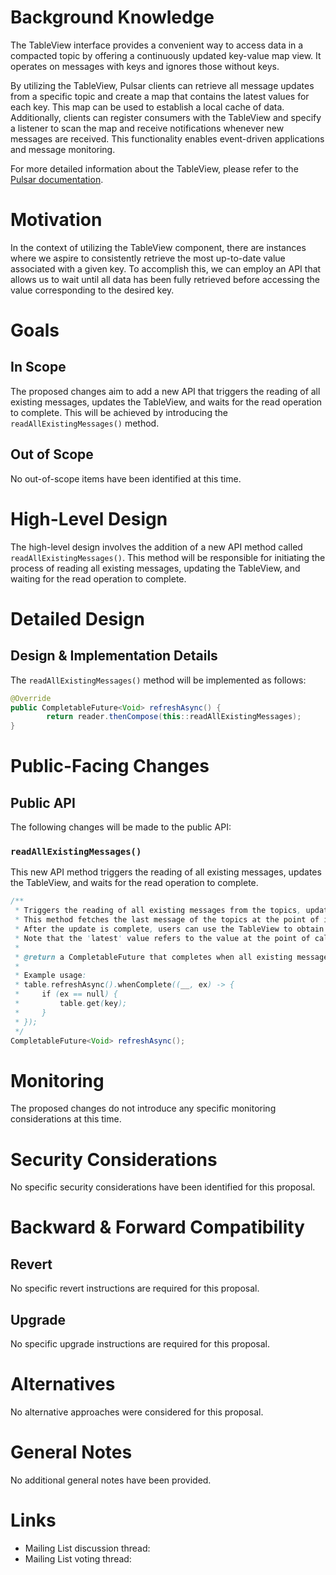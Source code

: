 # Background Knowledge

The TableView interface provides a convenient way to access data in a compacted topic by offering a continuously updated key-value map view. It operates on messages with keys and ignores those without keys.

By utilizing the TableView, Pulsar clients can retrieve all message updates from a specific topic and create a map that contains the latest values for each key. This map can be used to establish a local cache of data. Additionally, clients can register consumers with the TableView and specify a listener to scan the map and receive notifications whenever new messages are received. This functionality enables event-driven applications and message monitoring.

For more detailed information about the TableView, please refer to the [Pulsar documentation](https://pulsar.apache.org/docs/next/concepts-clients/#tableview).

# Motivation

In the context of utilizing the TableView component, there are instances where we aspire to consistently retrieve the most up-to-date value associated with a given key. To accomplish this, we can employ an API that allows us to wait until all data has been fully retrieved before accessing the value corresponding to the desired key.
# Goals

## In Scope

The proposed changes aim to add a new API that triggers the reading of all existing messages, updates the TableView, and waits for the read operation to complete. This will be achieved by introducing the `readAllExistingMessages()` method.

## Out of Scope

No out-of-scope items have been identified at this time.

# High-Level Design

The high-level design involves the addition of a new API method called `readAllExistingMessages()`. This method will be responsible for initiating the process of reading all existing messages, updating the TableView, and waiting for the read operation to complete.

# Detailed Design

## Design & Implementation Details

The `readAllExistingMessages()` method will be implemented as follows:

```java
@Override
public CompletableFuture<Void> refreshAsync() {
        return reader.thenCompose(this::readAllExistingMessages);
}
```

# Public-Facing Changes

## Public API

The following changes will be made to the public API:

### `readAllExistingMessages()`

This new API method triggers the reading of all existing messages, updates the TableView, and waits for the read operation to complete.
```java
/**
 * Triggers the reading of all existing messages from the topics, updates the TableView and waits for the read operation to complete.
 * This method fetches the last message of the topics at the point of invocation and updates the TableView with all messages up to and including this last message.
 * After the update is complete, users can use the TableView to obtain the latest value for any key. 
 * Note that the 'latest' value refers to the value at the point of calling refresh, not necessarily the current latest if more messages have been produced in the meantime.
 *
 * @return a CompletableFuture that completes when all existing messages up to the point of invocation have been read, and the TableView has been updated.
 *
 * Example usage:
 * table.refreshAsync().whenComplete((__, ex) -> {
 *     if (ex == null) {
 *         table.get(key);
 *     }
 * });
 */
CompletableFuture<Void> refreshAsync();
```

# Monitoring

The proposed changes do not introduce any specific monitoring considerations at this time.

# Security Considerations

No specific security considerations have been identified for this proposal.

# Backward & Forward Compatibility

## Revert

No specific revert instructions are required for this proposal.

## Upgrade

No specific upgrade instructions are required for this proposal.

# Alternatives

No alternative approaches were considered for this proposal.

# General Notes

No additional general notes have been provided.

# Links

<!--
Updated afterwards
-->
* Mailing List discussion thread:
* Mailing List voting thread:
